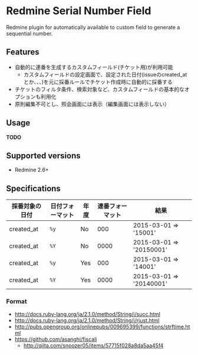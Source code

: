 # Redmine Serial Number Field

Redmine plugin for automatically available to custom field to generate a sequential number.

## Features

* 自動的に連番を生成するカスタムフィールド(チケット用)が利用可能
  * カスタムフィールドの設定画面で、設定された日付(issueのcreated_atとか、、、)を元に採番ルールでチケット作成時に自動的に採番する
* チケットのフィルタ条件、検索対象など、カスタムフィールドの基本的なオプションも利用化
* 原則編集不可とし、照会画面には表示（編集画面には表示しない）

## Usage

**TODO**

## Supported versions

* Redmine 2.6+

## Specifications

|採番対象の日付|日付フォーマット|年度 |連番フォーマット|結果                    |
|--------------|----------------|-----|----------------|------------------------|
|created_at    |`%y`            |No   |000             |2015-03-01 => '15001'   |
|created_at    |`%Y`            |No   |0000            |2015-03-01 => '20150001'|
|created_at    |`%y`            |Yes  |000             |2015-03-01 => '14001'   |
|created_at    |`%Y`            |Yes  |0000            |2015-03-01 => '20140001'|

### Format

* http://docs.ruby-lang.org/ja/2.1.0/method/String/i/succ.html
* http://docs.ruby-lang.org/ja/2.1.0/method/String/i/rjust.html
* http://pubs.opengroup.org/onlinepubs/009695399/functions/strftime.html
* https://github.com/asanghi/fiscali
  * http://qiita.com/snoozer05/items/57715f028a8da5aa45f4
